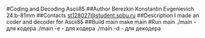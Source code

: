 #Coding and Decoding Ascii85
##Author
Berezkin Konstantin Evgenievich 24.b-81mm
##Contacts
st128027@student.spbu.ru
##Description
I made an coder and decoder for Ascii85
##Build main
make main
#Run main
./main - для кодера
./main -e - для кодера
./main -d - для декодера
